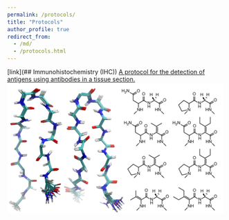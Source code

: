 ```yaml
---
permalink: /protocols/
title: "Protocols"
author_profile: true
redirect_from:
  - /md/
  - /protocols.html
---
```



[link](## Immunohistochemistry (IHC))
<a href="https://chemrxiv.org/s/c3ceb27a7adb6d7e0acb" target="_blank">
  A protocol for the detection of antigens using antibodies in a tissue section.
  <img src='/images/betahairpin_2500.png' width='500' height='300'>
</a>


